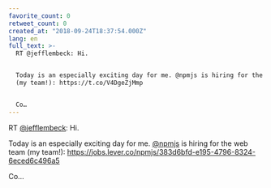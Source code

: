 ```yaml
---
favorite_count: 0
retweet_count: 0
created_at: "2018-09-24T18:37:54.000Z"
lang: en
full_text: >-
  RT @jefflembeck: Hi.


  Today is an especially exciting day for me. @npmjs is hiring for the web team
  (my team!): https://t.co/V4DgeZjMmp


  Co…
---
```


RT [@jefflembeck](https://twitter.com/jefflembeck): Hi.

Today is an especially exciting day for me. [@npmjs](https://twitter.com/npmjs)
is hiring for the web team (my team!):
<https://jobs.lever.co/npmjs/383d6bfd-e195-4796-8324-6eced6c496a5>

Co…
